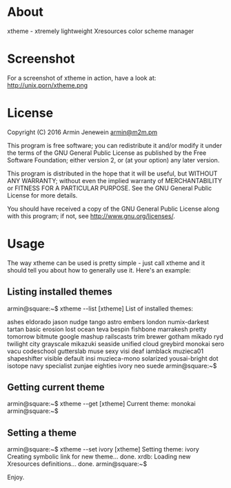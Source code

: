 About
=====

xtheme - xtremely lightweight Xresources color scheme manager

Screenshot
==========
For a screenshot of xtheme in action, have a look at: http://unix.porn/xtheme.png

License
=======

Copyright (C) 2016 Armin Jenewein <armin@m2m.pm>

This program is free software; you can redistribute it and/or modify
it under the terms of the GNU General Public License as published by
the Free Software Foundation; either version 2, or (at your option)
any later version.

This program is distributed in the hope that it will be useful,
but WITHOUT ANY WARRANTY; without even the implied warranty of
MERCHANTABILITY or FITNESS FOR A PARTICULAR PURPOSE.  See the
GNU General Public License for more details.

You should have received a copy of the GNU General Public License
along with this program; if not, see <http://www.gnu.org/licenses/>.

Usage
=====

The way xtheme can be used is pretty simple - just call xtheme and
it should tell you about how to generally use it. Here's an example:

Listing installed themes
------------------------

armin@square:~$ xtheme --list
[xtheme]  List of installed themes: 

ashes     eldorado  jason       nudge      tango
astro     embers  london        numix-darkest  tartan
basic     erosion lost        ocean      teva
bespin      fishbone  marrakesh     pretty       tomorrow
bitmute     google  mashup        railscasts     trim
brewer      gotham  mikado        ryd      twilight
city      grayscale mikazuki      seaside      unified
cloud     greybird  monokai       sero       vacu
codeschool  gutterslab  muse        sexy       visi
deaf      iamblack  muzieca01     shapeshifter   visible
default     insi  muzieca-mono  solarized      yousai-bright
dot     isotope navy        specialist     zunjae
eighties    ivory neo       suede
armin@square:~$ 

Getting current theme
---------------------

armin@square:~$ xtheme --get
[xtheme]  Current theme: monokai
armin@square:~$ 

Setting a theme
---------------

armin@square:~$ xtheme --set ivory
[xtheme]  Setting theme: ivory
Creating symbolic link for new theme... done.
xrdb: Loading new Xresources definitions... done.
armin@square:~$ 

Enjoy.


